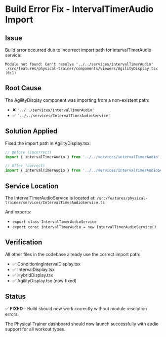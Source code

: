 # Build Error Fix - IntervalTimerAudio Import

## Issue
Build error occurred due to incorrect import path for intervalTimerAudio service:
```
Module not found: Can't resolve '../../services/intervalTimerAudio'
./src/features/physical-trainer/components/viewers/AgilityDisplay.tsx (6:1)
```

## Root Cause
The AgilityDisplay component was importing from a non-existent path:
- ❌ `'../../services/intervalTimerAudio'` 
- ✅ `'../../services/IntervalTimerAudioService'`

## Solution Applied
Fixed the import path in AgilityDisplay.tsx:
```typescript
// Before (incorrect)
import { intervalTimerAudio } from '../../services/intervalTimerAudio';

// After (correct)
import { intervalTimerAudio } from '../../services/IntervalTimerAudioService';
```

## Service Location
The IntervalTimerAudioService is located at:
`/src/features/physical-trainer/services/IntervalTimerAudioService.ts`

And exports:
- `export class IntervalTimerAudioService`
- `export const intervalTimerAudio = new IntervalTimerAudioService()`

## Verification
All other files in the codebase already use the correct import path:
- ✅ ConditioningIntervalDisplay.tsx
- ✅ IntervalDisplay.tsx  
- ✅ HybridDisplay.tsx
- ✅ AgilityDisplay.tsx (now fixed)

## Status
✅ **FIXED** - Build should now work correctly without module resolution errors.

The Physical Trainer dashboard should now launch successfully with audio support for all workout types.